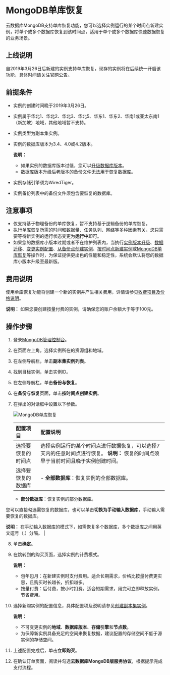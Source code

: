 # MongoDB单库恢复

云数据库MongoDB支持单库恢复功能，您可以选择实例运行的某个时间点新建实例，将单个或多个数据库恢复到该时间点，适用于单个或多个数据库快速数据恢复的业务场景。

## 上线说明

自2019年3月26日后新建的实例支持单库恢复，现存的实例将在后续统一开启该功能，具体时间请关注官网公告。

## 前提条件

-   实例的创建时间晚于2019年3月26日。
-   实例属于华北1、华北2、华北3、华北5、华东1、华东2、华南1或亚太东南1（新加坡）地域，其他地域暂不支持。
-   实例类型为副本集实例。
-   实例的数据库版本为3.4、4.0或4.2版本。

    **说明：**

    -   如果实例的数据库版本过低，您可以[升级数据库版本](/cn.zh-CN/用户指南/实例管理/数据库升级/升级数据库版本.md)。
    -   数据库版本升级后老版本的备份文件无法用于恢复数据库。
-   实例存储引擎须为WiredTiger。
-   实例备份列表中的备份文件须包含要恢复的数据库。

## 注意事项

-   仅支持基于物理备份的单库恢复，暂不支持基于逻辑备份的单库恢复。
-   执行单库恢复所需的时间和数据量、任务队列、网络等多种因素有关，您只需要等待新实例的运行状态变更为**运行中**即可。
-   如果您的数据库小版本过期或者不在维护列表内，当执行[实例版本升级](/cn.zh-CN/用户指南/实例管理/数据库升级/升级数据库版本.md)、[数据迁移](/cn.zh-CN/用户指南/数据迁移和同步/MongoDB数据迁移和同步方案概览.md)、[变更实例配置](/cn.zh-CN/用户指南/实例管理/变更实例配置/变更配置方案概览.md)、[从备份点创建实例](/cn.zh-CN/用户指南/数据恢复/从备份点创建实例.md)、[按时间点新建实例](/cn.zh-CN/用户指南/数据恢复/按时间点新建实例.md)或[MongoDB单库恢复](/cn.zh-CN/用户指南/数据恢复/MongoDB单库恢复.md)等操作时，为保证提供更出色的性能和稳定性，系统会默认将您的数据库小版本升级至最新版。

## 费用说明

使用单库恢复功能将创建一个新的实例并产生相关费用，详情请参见[收费项目及价格说明](/cn.zh-CN/产品定价/收费项目及价格说明.md)。

**说明：** 如果您要创建按量付费的实例，请确保您的账户余额大于等于100元。

## 操作步骤

1.  登录[MongoDB管理控制台](https://mongodb.console.aliyun.com/)。

2.  在页面左上角，选择实例所在的资源组和地域。

3.  在左侧导航栏，单击**副本集实例列表**。

4.  找到目标实例，单击实例ID。

5.  在左侧导航栏，单击**备份与恢复**。

6.  在**备份与恢复**页面，单击**按时间点创建实例**。

7.  在弹出的对话框中设置以下参数。

    ![MongoDB单库恢复](https://static-aliyun-doc.oss-accelerate.aliyuncs.com/assets/img/zh-CN/1156819951/p41591.png)

    |配置项目|配置说明|
    |:---|:---|
    |选择要恢复的时间点|选择实例运行的某个时间点进行数据恢复，可以选择7天内的任意时间点进行恢复。 **说明：** 恢复的时间点须早于当前时间且晚于实例创建时间。 |
    |选择要恢复的数据库|    -   **全部数据库**：恢复实例的全部数据库。
    -   **部分数据库**：恢复实例的部分数据库。

您可以直接勾选需恢复的数据库，也可以单击**切换为手动输入数据库**，手动输入需要恢复的数据库。

**说明：** 在手动输入数据库的模式下，如需恢复多个数据库，多个数据库之间用英文逗号（,）分隔。 |

8.  单击**确定**。

9.  在跳转到的购买页面，选择实例的计费模式。

    **说明：**

    -   包年包月：在新建实例时支付费用。适合长期需求，价格比按量付费更实惠，且购买时长越长，折扣越多。
    -   按量付费：后付费，按小时扣费。适合短期需求，用完可立即释放实例，节省费用。
10. 选择新购实例的配置信息，具体配置项及说明请参见[创建副本集实例](/cn.zh-CN/快速入门/创建实例/创建副本集实例.md)。

    **说明：**

    -   不可变更实例的**地域**、**数据库版本**、**存储引擎**和**节点数**。
    -   为保障新实例具备充足的空间来恢复数据，建议配置的存储空间不低于源实例的存储空间。
11. 上述配置完成后，单击**立即购买**。

12. 在确认订单页面，阅读并勾选**云数据库MongoDB版服务协议**，根据提示完成支付流程。


